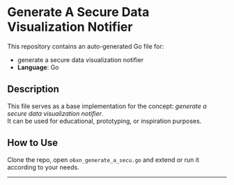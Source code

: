 # Generate A Secure Data Visualization Notifier

This repository contains an auto-generated Go file for:

- generate a secure data visualization notifier
- **Language**: Go

## Description

This file serves as a base implementation for the concept: *generate a secure data visualization notifier*.  
It can be used for educational, prototyping, or inspiration purposes.

## How to Use

Clone the repo, open `o6xn_generate_a_secu.go` and extend or run it according to your needs.

---


